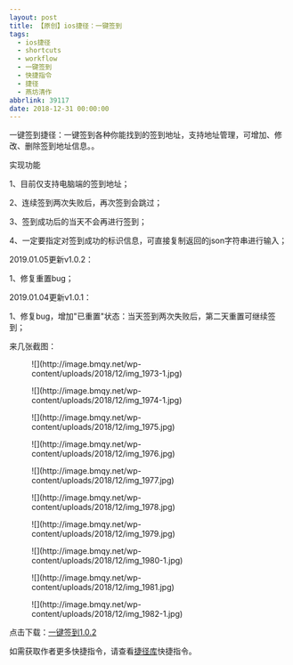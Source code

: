 ```yaml
---
layout: post
title: 【原创】ios捷径：一键签到
tags:
  - ios捷径
  - shortcuts
  - workflow
  - 一键签到
  - 快捷指令
  - 捷径
  - 燕坊清作
abbrlink: 39117
date: 2018-12-31 00:00:00
---
```


<!-- wp:paragraph -->

一键签到捷径：一键签到各种你能找到的签到地址，支持地址管理，可增加、修改、删除签到地址信息。。

<!-- /wp:paragraph -->

<!-- wp:paragraph -->

实现功能

<!-- /wp:paragraph -->

<!-- wp:paragraph -->

1、目前仅支持电脑端的签到地址；

<!-- /wp:paragraph -->

<!-- wp:paragraph -->

2、连续签到两次失败后，再次签到会跳过；

<!-- /wp:paragraph -->

<!-- wp:paragraph -->

3、签到成功后的当天不会再进行签到；

<!-- /wp:paragraph -->

<!-- wp:paragraph -->

4、一定要指定对签到成功的标识信息，可直接复制返回的json字符串进行输入；

<!-- /wp:paragraph -->

<!-- wp:paragraph -->

2019.01.05更新v1.0.2：

<!-- /wp:paragraph -->

<!-- wp:paragraph -->

1、修复重置bug；

<!-- /wp:paragraph -->

<!-- wp:paragraph -->

2019.01.04更新v1.0.1：

<!-- /wp:paragraph -->

<!-- wp:paragraph -->

1、修复bug，增加"已重置"状态：当天签到两次失败后，第二天重置可继续签到；

<!-- /wp:paragraph -->

<!-- wp:paragraph -->

来几张截图：

<!-- /wp:paragraph -->

<!-- wp:image {"id":1870} -->
<figure class="wp-block-image">![](http://image.bmqy.net/wp-content/uploads/2018/12/img_1973-1.jpg)</figure>
<!-- /wp:image -->

<!-- wp:image {"id":1871} -->
<figure class="wp-block-image">![](http://image.bmqy.net/wp-content/uploads/2018/12/img_1974-1.jpg)</figure>
<!-- /wp:image -->

<!-- wp:image {"id":1863} -->
<figure class="wp-block-image">![](http://image.bmqy.net/wp-content/uploads/2018/12/img_1975.jpg)</figure>
<!-- /wp:image -->

<!-- wp:image {"id":1864} -->
<figure class="wp-block-image">![](http://image.bmqy.net/wp-content/uploads/2018/12/img_1976.jpg)</figure>
<!-- /wp:image -->

<!-- wp:image {"id":1866} -->
<figure class="wp-block-image">![](http://image.bmqy.net/wp-content/uploads/2018/12/img_1977.jpg)</figure>
<!-- /wp:image -->

<!-- wp:image {"id":1865} -->
<figure class="wp-block-image">![](http://image.bmqy.net/wp-content/uploads/2018/12/img_1978.jpg)</figure>
<!-- /wp:image -->

<!-- wp:image {"id":1867} -->
<figure class="wp-block-image">![](http://image.bmqy.net/wp-content/uploads/2018/12/img_1979.jpg)</figure>
<!-- /wp:image -->

<!-- wp:image {"id":1872} -->
<figure class="wp-block-image">![](http://image.bmqy.net/wp-content/uploads/2018/12/img_1980-1.jpg)</figure>
<!-- /wp:image -->

<!-- wp:image {"id":1868} -->
<figure class="wp-block-image">![](http://image.bmqy.net/wp-content/uploads/2018/12/img_1981.jpg)</figure>
<!-- /wp:image -->

<!-- wp:image {"id":1873} -->
<figure class="wp-block-image">![](http://image.bmqy.net/wp-content/uploads/2018/12/img_1982-1.jpg)</figure>
<!-- /wp:image -->

<!-- wp:paragraph -->

点击下载：[一键签到1.0.2](https://www.icloud.com/shortcuts/f38745514b654f0cab2a4c0e3b08a5bf)

<!-- /wp:paragraph -->

<!-- wp:paragraph -->

如需获取作者更多快捷指令，请查看[捷径库](https://www.bmqy.net/2342.html)快捷指令。

<!-- /wp:paragraph -->